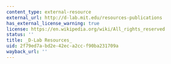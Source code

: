 ```yaml
---
content_type: external-resource
external_url: http://d-lab.mit.edu/resources-publications
has_external_license_warning: true
license: https://en.wikipedia.org/wiki/All_rights_reserved
status: ''
title: _D-Lab Resources_
uid: 2f79ed7a-bd2e-42ec-a2cc-f90ba231709a
wayback_url: ''
---
```

